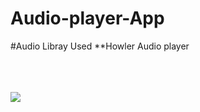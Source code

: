 # Audio-player-App

#Audio Libray Used
 **Howler Audio player

<br/>
<br/>
<br/>

<img src="assets/images/screen.png">
